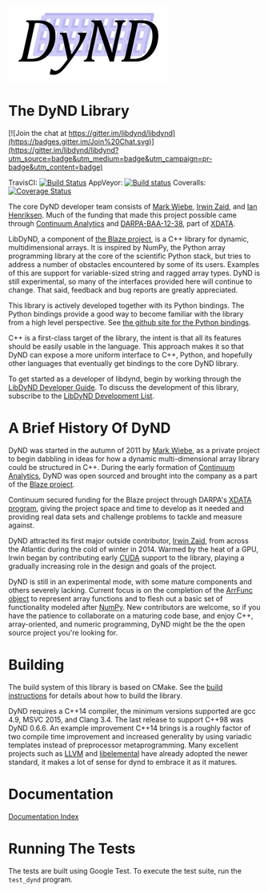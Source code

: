 [![DyND Logo](docs/logo/dynd_logo_320px.png)](http://libdynd.org)

The DyND Library
================

[![Join the chat at https://gitter.im/libdynd/libdynd](https://badges.gitter.im/Join%20Chat.svg)](https://gitter.im/libdynd/libdynd?utm_source=badge&utm_medium=badge&utm_campaign=pr-badge&utm_content=badge)

TravisCI: [![Build Status](https://api.travis-ci.org/libdynd/libdynd.svg?branch=master)](https://travis-ci.org/libdynd/libdynd) AppVeyor: [![Build status](https://ci.appveyor.com/api/projects/status/92o89tiw6wwliuxy/branch/master?svg=true)](https://ci.appveyor.com/project/libdynd/libdynd/branch/master) Coveralls: [![Coverage Status](https://coveralls.io/repos/github/libdynd/libdynd/badge.svg?branch=master)](https://coveralls.io/github/libdynd/libdynd?branch=master)

The core DyND developer team consists of
[Mark Wiebe](https://github.com/mwiebe),
[Irwin Zaid](https://github.com/izaid), and [Ian Henriksen](https://github.com/insertinterestingnamehere). Much of the funding that made this
project possible came through [Continuum Analytics](http://continuum.io/)
and [DARPA-BAA-12-38](https://www.fbo.gov/index?s=opportunity&mode=form&id=7a77846c73ffc5cb22f9295ffe6cdd55&tab=core&_cview=0),
part of [XDATA](http://www.darpa.mil/Our_Work/I2O/Programs/XDATA.aspx).

LibDyND, a component of [the Blaze project](http://blaze.pydata.org/),
is a C++ library for dynamic, multidimensional arrays. It is inspired
by NumPy, the Python array programming library at the core of the
scientific Python stack, but tries to address a number of obstacles
encountered by some of its users. Examples of this are support for
variable-sized string and ragged array types. DyND is still
experimental, so many of the interfaces provided here will continue
to change. That said, feedback and bug reports are greatly appreciated.

This library is actively developed together with its Python
bindings. The Python bindings provide a good way to become familiar
with the library from a high level perspective. See
[the github site for the Python bindings](https://github.com/libdynd/dynd-python).

C++ is a first-class target of the library, the intent is that all
its features should be easily usable in the language. This approach
makes it so that DyND can expose a more uniform interface to C++,
Python, and hopefully other languages that eventually get bindings
to the core DyND library.

To get started as a developer of libdynd, begin by working through the
[LibDyND Developer Guide](docs/developer-guide.md). To discuss
the development of this library, subscribe to the
[LibDyND Development List](https://groups.google.com/forum/#!forum/libdynd-dev).

A Brief History Of DyND
=======================

DyND was started in the autumn of 2011 by
[Mark Wiebe](https://github.com/mwiebe), as a private project to begin
dabbling in ideas for how a dynamic multi-dimensional array library
could be structured in C++. During the early formation of
[Continuum Analytics](http://continuum.io/about-continuum), DyND was
open sourced and brought into the company as a part of the
[Blaze project](http://blaze.pydata.org/).

Continuum secured funding for the Blaze project through DARPA's
[XDATA program](http://www.darpa.mil/Our_Work/I2O/Programs/XDATA.aspx),
giving the project space and time to develop as it needed and providing
real data sets and challenge problems to tackle and measure against.

DyND attracted its first major outside contributor,
[Irwin Zaid](https://github.com/izaid), from across the Atlantic during
the cold of winter in 2014. Warmed by the heat of a GPU, Irwin began
by contributing early [CUDA](https://developer.nvidia.com/about-cuda)
support to the library, playing a gradually increasing role in the
design and goals of the project.

DyND is still in an experimental mode, with some mature components and
others severely lacking. Current focus is on the completion of the
[ArrFunc object](docs/arrfuncs.md) to represent array functions and to
flesh out a basic set of functionality modeled after
[NumPy](http://www.numpy.org/). New contributors are welcome, so if you
have the patience to collaborate on a maturing code base, and enjoy C++,
array-oriented, and numeric programming, DyND might be the the open source
project you're looking for.

Building
========

The build system of this library is based on CMake. See
the [build instructions](BUILD.md) for details about how
to build the library.

DyND requires a C++14 compiler, the minimum versions supported are gcc 4.9,
MSVC 2015, and Clang 3.4. The last release to support C++98 was DyND 0.6.6.
An example improvement C++14 brings is a roughly factor of two compile time
improvement and increased generality by using variadic templates instead of
preprocessor metaprogramming. Many excellent projects such as [LLVM](http://llvm.org/)
and [libelemental](http://libelemental.org/) have already adopted the newer
standard, it makes a lot of sense for dynd to embrace it as it matures.

Documentation
=============

[Documentation Index](docs/index.md)

Running The Tests
=================

The tests are built using Google Test. To execute the test suite,
run the `test_dynd` program.
